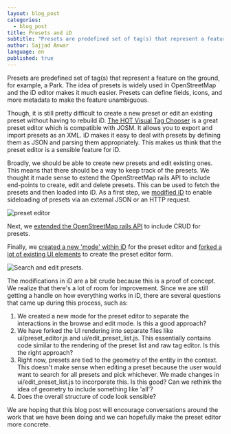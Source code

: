 ```yaml
---
layout: blog_post
categories: 
  - blog_post
title: Presets and iD
subtitle: "Presets are predefined set of tag(s) that represent a feature on the ground, for example, a Park. The idea of presets is widely used in OpenStreetMap and the iD editor makes it much easier. Presets can define fields, icons, and more metadata to make the feature unambiguous."
author: Sajjad Anwar
language: en
published: true
---
```


Presets are predefined set of tag(s) that represent a feature on the ground, for example, a Park. The idea of presets is widely used in OpenStreetMap and the iD editor makes it much easier. Presets can define fields, icons, and more metadata to make the feature unambiguous.

Though, it is still pretty difficult to create a new preset or edit an existing preset without having to rebuild iD. [The HOT Visual Tag Chooser](http://visualtags.hotosm.org/) is a great preset editor which is compatible with JOSM. It allows you to export and import presets as an XML. iD makes it easy to deal with presets by defining them as JSON and parsing them appropriately. This makes us think that the preset editor is a sensible feature for iD.

Broadly, we should be able to create new presets and edit existing ones. This means that there should be a way to keep track of the presets. We thought it made sense to extend the OpenStreetMap rails API to include end-points to create, edit and delete presets. This can be used to fetch the presets and then loaded into iD. As a first step, we [modified iD](https://github.com/crowdcover/iD/commit/b6c058c361d2b24e4851c3a3a89c7eb8c346e3a2#diff-c4bea94eae91e15ace0139d7ff52d5b2R44) to enable sideloading of presets via an external JSON or an HTTP request.

![preset editor](https://farm4.staticflickr.com/3795/13779212885_2be158bced.jpg)

Next, we [extended the OpenStreetMap rails API](https://github.com/crowdcover/openstreetmap-website/commit/a235bda8302422122641b236e4a81d63e0ca3802) to include CRUD for presets.

Finally, we [created a new 'mode' within iD](https://github.com/crowdcover/iD/commit/b1070bd4893d489167e74c9fc1b228777ae1fd36) for the preset editor and [forked a lot of existing UI elements](https://github.com/crowdcover/iD/commit/53ea583ec1aad74d5121d4a18ba77c901a988b30) to create the preset editor form.

![Search and edit presets.](https://farm6.staticflickr.com/5465/13779214503_f817a133ce.jpg)

The modifications in iD are a bit crude because this is a proof of concept. We realize that there's a lot of room for improvement. Since we are still getting a handle on how everything works in iD, there are several questions that came up during this process, such as:

1. We created a new mode for the preset editor to separate the interactions in the browse and edit mode. Is this a good approach?
2. We have forked the UI rendering into separate files like ui/preset_editor.js and ui/edit_preset_list.js. This essentially contains code similar to the rendering of the preset list and raw tag editor. Is this the right approach?
3. Right now, presets are tied to the geometry of the entity in the context. This doesn't make sense when editing a preset because the user would want to search for all presets and pick whichever. We made changes in ui/edit_preset_list.js to incorporate this. Is this good? Can we rethink the idea of geometry to include something like 'all'?
4. Does the overall structure of code look sensible?

We are hoping that this blog post will encourage conversations around the work that we have been doing and we can hopefully make the preset editor more concrete.
